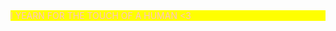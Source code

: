 <div style="background-color: yellow; color: pink;">I YEARN FOR THE TOUCH OF A HUMAN <3 </div>

<html>
  <head>
    <style>
      body {
        background-image: url("https://i.imgur.com/lkgMab8.gif");
        background-size: cover;
        background-repeat: no-repeat;
      }
    </style>
  </head>
  <body>
  </body>
</html>
